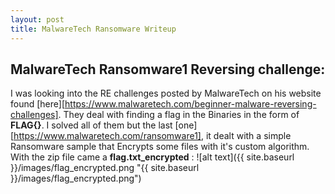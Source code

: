 ```yaml
---
layout: post
title: MalwareTech Ransomware Writeup
---
```

## MalwareTech Ransomware1 Reversing challenge:

I was looking into the RE challenges posted by MalwareTech on his website found [here][https://www.malwaretech.com/beginner-malware-reversing-challenges]. They deal with finding a flag in the Binaries in the form of **FLAG{}**. I solved all of them but the last [one][https://www.malwaretech.com/ransomware1], it dealt with a simple Ransomware sample that Encrypts some files with it's custom algorithm. With the zip file came a __flag.txt_encrypted__ :
![alt text]({{ site.baseurl }}/images/flag_encrypted.png "{{ site.baseurl }}/images/flag_encrypted.png")
